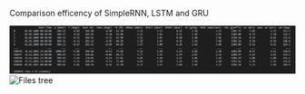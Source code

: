 Comparison efficency of SimpleRNN, LSTM and GRU

![Ilustration of data](https://raw.githubusercontent.com/Glodgar/comparison-RNN/master/img/data_2.png)
![Files tree](https://raw.githubusercontent.com/Glodgar/comparison-RNN/master/img/filestree.png)
